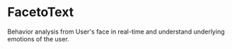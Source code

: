 # FacetoText
Behavior analysis from User's face in real-time and understand underlying emotions of the user.
